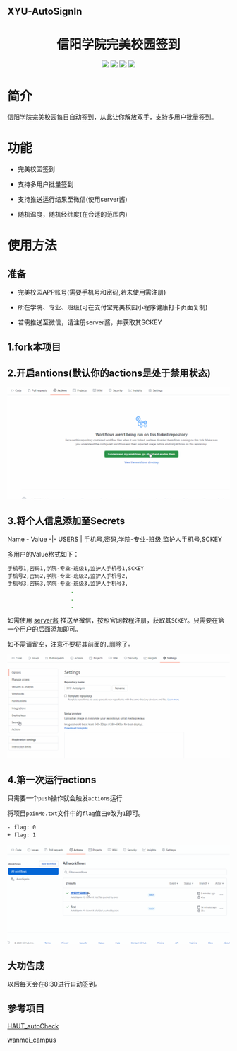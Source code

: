 ## XYU-AutoSignIn

<div align="center"> 
<h1 align="center">信阳学院完美校园签到</h1>
<img src="https://img.shields.io/github/issues/srcrs/XYU-AutosignIn?color=green">
<img src="https://img.shields.io/github/stars/srcrs/XYU-AutosignIn?color=yellow">
<img src="https://img.shields.io/github/forks/srcrs/XYU-AutosignIn?color=orange">
<img src="https://img.shields.io/github/license/srcrs/XYU-AutosignIn?color=ff69b4">
</div>

# 简介

信阳学院完美校园每日自动签到，从此让你解放双手，支持多用户批量签到。

# 功能

- 完美校园签到

- 支持多用户批量签到

- 支持推送运行结果至微信(使用server酱)

- 随机温度，随机经纬度(在合适的范围内)

# 使用方法

## 准备

- 完美校园APP账号(需要手机号和密码,若未使用需注册)

- 所在学院、专业、班级(可在支付宝完美校园小程序健康打卡页面复制)

- 若需推送至微信，请注册server酱，并获取其SCKEY

## 1.fork本项目

## 2.开启antions(默认你的actions是处于禁用状态)

![](assets/img/开启actions.gif)

## 3.将个人信息添加至Secrets

Name - Value
-|-
USERS | 手机号,密码,学院-专业-班级,监护人手机号,SCKEY

多用户的Value格式如下：

```sh
手机号1,密码1,学院-专业-班级1,监护人手机号1,SCKEY
手机号2,密码2,学院-专业-班级2,监护人手机号2,
手机号3,密码3,学院-专业-班级3,监护人手机号3,
                    .
                    .
                    .
```

如需使用 [server酱](http://sc.ftqq.com/) 推送至微信，按照官网教程注册，获取其`SCKEY`。只需要在第一个用户的后面添加即可。

如不需请留空，注意不要将其前面的`,`删除了。

![](assets/img/添加Secrets.gif)

## 4.第一次运行actions

只需要一个`push`操作就会触发`actions`运行

将项目`poinMe.txt`文件中的`flag`值由`0`改为`1`即可。

```sh
- flag: 0
+ flag: 1
```

![](assets/img/运行结果.gif)

## 大功告成

以后每天会在8:30进行自动签到。

## 参考项目

[HAUT_autoCheck](https://github.com/YooKing/HAUT_autoCheck)

[wanmei_campus](https://github.com/zhongbr/wanmei_campus)